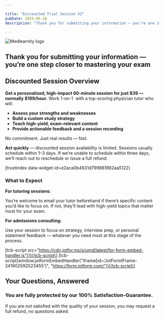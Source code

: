 ```yaml
---

title: "Discounted Trial Session V2"
pubDate: 2025-05-26
description: "Thank you for submitting your information — you’re one step closer to mastering your exam"

---
```



![Medlearnity logo](https://i2xfwztd2ksbegse.public.blob.vercel-storage.com/wp/2020/08/logo_Med_Learnity.svg "logo_Med_Learnity")

## Thank you for submitting your information — you’re one step closer to mastering your exam

## Discounted Session Overview

**Get a personalized, high-impact 60-minute session for just $39 — normally $199/hour.** Work 1-on-1  with a top-scoring physician tutor who will:

- **Assess your strengths and weaknesses**
- **Build a custom study strategy**
- **Teach high-yield, exam-relevant content**
- **Provide actionable feedback and a session recording**

No commitment. Just real results — fast.

**Act quickly** — discounted session availability is limited. Sessions usually schedule within 1–3 days. If we’re unable to schedule within three days, we’ll reach out to reschedule or issue a full refund.

\[trustindex data-widget-id=e2aca0b4631d799881862aa5122\]

### What to Expect

**For tutoring sessions:**

You’re welcome to email your tutor beforehand if there’s specific content you’d like to focus on. If not, they’ll lead with high-yield topics that matter most for your exam.

**For admissions consulting:**

Use your session to focus on strategy, interview prep, or personal statement feedback — whatever you need most at this stage of the process.

\[tcb-script src="https://cdn.jotfor.ms/s/umd/latest/for-form-embed-handler.js"\]\[/tcb-script\] \[tcb-script\]window.jotformEmbedHandler("iframe\[id='JotFormIFrame-241902592523455'\]", "https://form.jotform.com/")\[/tcb-script\]

## Your Questions, Answered

### You are fully protected by our 100% Satisfaction-Guarantee.

If you are not satisfied with the quality of your session, you may request a full refund, no questions asked.
